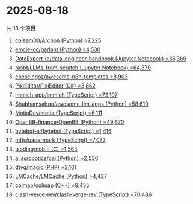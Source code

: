 # 2025-08-18

共 18 个项目

<!-- BEGIN GITHUB -->
<!-- 最后更新时间 2025-08-18 20:19:02 +0800 -->
1. [coleam00/Archon (Python) ⭐7,225](https://github.com/coleam00/Archon)
1. [emcie-co/parlant (Python) ⭐4,530](https://github.com/emcie-co/parlant)
1. [DataExpert-io/data-engineer-handbook (Jupyter Notebook) ⭐36,369](https://github.com/DataExpert-io/data-engineer-handbook)
1. [rasbt/LLMs-from-scratch (Jupyter Notebook) ⭐64,370](https://github.com/rasbt/LLMs-from-scratch)
1. [enescingoz/awesome-n8n-templates ⭐8,903](https://github.com/enescingoz/awesome-n8n-templates)
1. [PixiEditor/PixiEditor (C#) ⭐3,862](https://github.com/PixiEditor/PixiEditor)
1. [immich-app/immich (TypeScript) ⭐73,107](https://github.com/immich-app/immich)
1. [Shubhamsaboo/awesome-llm-apps (Python) ⭐58,610](https://github.com/Shubhamsaboo/awesome-llm-apps)
1. [MotiaDev/motia (TypeScript) ⭐6,111](https://github.com/MotiaDev/motia)
1. [OpenBB-finance/OpenBB (Python) ⭐49,670](https://github.com/OpenBB-finance/OpenBB)
1. [bytebot-ai/bytebot (TypeScript) ⭐1,416](https://github.com/bytebot-ai/bytebot)
1. [mfts/papermark (TypeScript) ⭐7,072](https://github.com/mfts/papermark)
1. [tsoding/nob.h (C) ⭐1,564](https://github.com/tsoding/nob.h)
1. [aliasrobotics/cai (Python) ⭐2,536](https://github.com/aliasrobotics/cai)
1. [dtyq/magic (PHP) ⭐2,161](https://github.com/dtyq/magic)
1. [LMCache/LMCache (Python) ⭐4,437](https://github.com/LMCache/LMCache)
1. [colmap/colmap (C++) ⭐9,455](https://github.com/colmap/colmap)
1. [clash-verge-rev/clash-verge-rev (TypeScript) ⭐70,486](https://github.com/clash-verge-rev/clash-verge-rev)
<!-- END GITHUB -->
